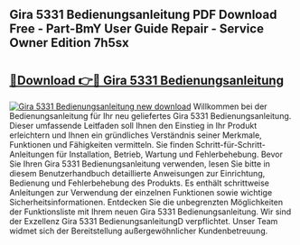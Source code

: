 ## Gira 5331 Bedienungsanleitung PDF Download Free - Part-BmY User Guide Repair - Service Owner Edition 7h5sx

# <h2><a href="http://df61q07.blite.top/?on=Gira+5331+Bedienungsanleitung">🔗Download 👉🔴 Gira 5331 Bedienungsanleitung</a></h2>

[![Gira 5331 Bedienungsanleitung new download](https://i.imgur.com/lujVjoI.png)](http://df61q07.blite.top/?on=Gira+5331+Bedienungsanleitung)
Willkommen bei der Bedienungsanleitung für Ihr neu geliefertes Gira 5331 Bedienungsanleitung. Dieser umfassende Leitfaden soll Ihnen den Einstieg in Ihr Produkt erleichtern und Ihnen ein gründliches Verständnis seiner Merkmale, Funktionen und Fähigkeiten vermitteln. Sie finden Schritt-für-Schritt-Anleitungen für Installation, Betrieb, Wartung und Fehlerbehebung. Bevor Sie Ihren Gira 5331 Bedienungsanleitung verwenden, lesen Sie bitte in diesem Benutzerhandbuch detaillierte Anweisungen zur Einrichtung, Bedienung und Fehlerbehebung des Produkts. Es enthält schrittweise Anleitungen zur Verwendung der einzelnen Funktionen sowie wichtige Sicherheitsinformationen. Entdecken Sie die unbegrenzten Möglichkeiten der Funktionsliste mit Ihrem neuen Gira 5331 Bedienungsanleitung. Wir sind der Exzellenz Gira 5331 BedienungsanleitungD verpflichtet. Unser Team widmet sich der Bereitstellung außergewöhnlicher Kundenbetreuung.
